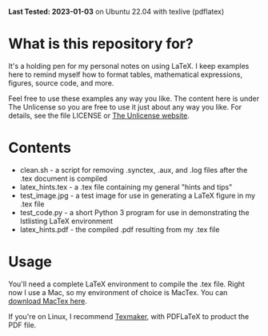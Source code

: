**Last Tested: 2023-01-03** on Ubuntu 22.04 with texlive (pdflatex)

# What is this repository for?

It's a holding pen for my personal notes on using LaTeX. I keep examples here to remind myself how to format tables, mathematical expressions, figures, source code, and more. 

Feel free to use these examples any way you like. The content here is under The Unlicense so you are free to use it just about any way you like. For details, see the file LICENSE or [The Unlicense website](https://unlicense.org/).

Contents 
========

- clean.sh - a script for removing .synctex, .aux, and .log files after the .tex document is compiled
- latex_hints.tex - a .tex file containing my general "hints and tips"
- test_image.jpg - a test image for use in generating a LaTeX figure in my .tex file
- test_code.py - a short Python 3 program for use in demonstrating the lstlisting LaTeX environment
- latex_hints.pdf - the compiled .pdf resulting from my .tex file

Usage
=====

You'll need a complete LaTeX environment to compile the .tex file. Right now I use a Mac, so my environment of choice is MacTex. You can [download MacTex here](https://tug.org/mactex/).

If you're on Linux, I recommend [Texmaker](https://www.xm1math.net/texmaker/), with PDFLaTeX to product the PDF file. 

